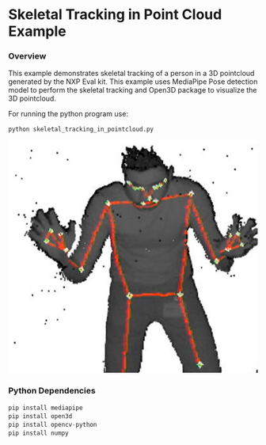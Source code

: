 # Skeletal Tracking in Point Cloud Example

### Overview
This example demonstrates skeletal tracking of a person in a 3D pointcloud generated by the NXP Eval kit. This example uses MediaPipe Pose detection model to perform the skeletal tracking and Open3D package to visualize the 3D pointcloud.

For running the python program use:
```console
python skeletal_tracking_in_pointcloud.py
```
![Display Image](https://github.com/analogdevicesinc/ToF/blob/main/doc/img/skeletal_tracking_in_pointcloud_python.png) 

### Python Dependencies

```python
pip install mediapipe
pip install open3d
pip install opencv-python
pip install numpy
```
